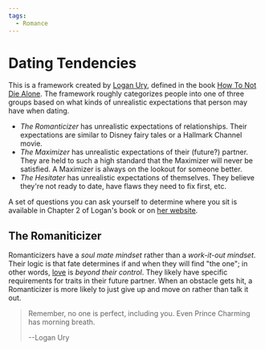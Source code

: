 ```yaml
---
tags:
  - Romance
---
```

# Dating Tendencies

This is a framework created by [Logan Ury](https://www.loganury.com/), defined
in the book [How To Not Die Alone](https://www.loganury.com/book). The framework
roughly categorizes people into one of three groups based on what kinds of
unrealistic expectations that person may have when dating.

- _The Romanticizer_  has unrealistic expectations of relationships. Their
  expectations are similar to Disney fairy tales or a Hallmark Channel movie.
- _The Maximizer_ has unrealistic expectations of their (future?) partner. They
  are held to such a high standard that the Maximizer will never be satisfied. A
  Maximizer is always on the lookout for someone better.
- _The Hesitater_ has unrealistic expectations of themselves. They believe
  they're not ready to date, have flaws they need to fix first, etc.

A set of questions you can ask yourself to determine where you sit is available
in Chapter 2 of Logan's book or on [her website](https://www.loganury.com/quiz).

## The Romaniticizer

Romanticizers have a _soul mate mindset_ rather than a _work-it-out mindset_.
Their logic is that fate determines if and when they will find "the one"; in
other words, [love](psychology/love.md) is _beyond their control_. They likely
have specific requirements for traits in their future partner. When an obstacle
gets hit, a Romanticizer is more likely to just give up and move on rather than
talk it out.

> Remember, no one is perfect, including you. Even Prince Charming has morning
> breath.
>
> --Logan Ury

